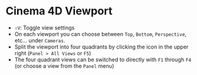 # Cinema 4D Viewport

- `⇧V`: Toggle view settings
- On each viewport you can choose between `Top`, `Bottom`, `Perspective`, etc... under `Cameras`.
- Split the viewport into four quadrants by clicking the icon in the upper right (`Panel > All Views` or `F5`)
- The four quadrant views can be switched to directly with `F1` through `F4` (or choose a view from the `Panel` menu)
